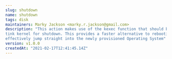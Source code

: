 ```yaml
---
slug: shutdown
name: shutdown
tags: disk
maintainers: Marky Jackson <marky.r.jackson@gmail.com>
description: "This action makes use of the kexec function that should be compiled into the
tink kernel for shutdown. This provides a faster alternative to rebooting, and allows an action to
effectively jump straight into the newly provisioned Operating System"
version: v1.0.0
createdAt: "2021-02-17T12:41:45.14Z"
---
```

